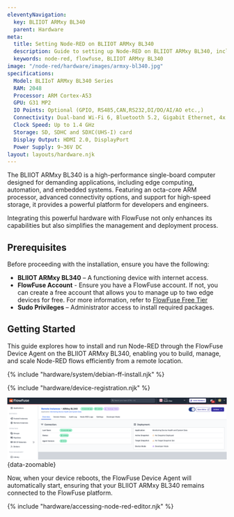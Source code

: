 ```yaml
---
eleventyNavigation:
  key: BLIIOT ARMxy BL340
  parent: Hardware
meta:
  title: Setting Node-RED on BLIIOT ARMxy BL340
  description: Guide to setting up Node-RED on BLIIOT ARMxy BL340, including installation and configuration steps.
  keywords: node-red, flowfuse, BLIIOT ARMxy BL340
image: "/node-red/hardware/images/armxy-bl340.jpg"
specifications:
  Model: BLIIoT ARMxy BL340 Series
  RAM: 2048
  Processor: ARM Cortex-A53
  GPU: G31 MP2
  IO Points: Optional (GPIO, RS485,CAN,RS232,DI/DO/AI/AO etc.,)
  Connectivity: Dual-band Wi-Fi 6, Bluetooth 5.2, Gigabit Ethernet, 4x USB 3.0, 1x USB-C
  Clock Speed: Up to 1.4 GHz
  Storage: SD, SDHC and SDXC(UHS-I) card
  Display Output: HDMI 2.0, DisplayPort
  Power Supply: 9~36V DC
layout: layouts/hardware.njk
---
```


The BLIIOT ARMxy BL340 is a high-performance single-board computer designed for demanding applications, including edge computing, automation, and embedded systems. Featuring an octa-core ARM processor, advanced connectivity options, and support for high-speed storage, it provides a powerful platform for developers and engineers.

Integrating this powerful hardware with FlowFuse not only enhances its capabilities but also simplifies the management and deployment process.

## Prerequisites

Before proceeding with the installation, ensure you have the following:

- **BLIIOT ARMxy BL340** – A functioning device with internet access.
- **FlowFuse Account** - Ensure you have a FlowFuse account. If not, you can create a free account that allows you to manage up to two edge devices for free. For more information, refer to [FlowFuse Free Tier](/blog/2024/12/flowfuse-release-2-12/)
- **Sudo Privileges** – Administrator access to install required packages.

## Getting Started

This guide explores how to install and run Node-RED through the FlowFuse Device Agent on the BLIIOT ARMxy BL340, enabling you to build, manage, and scale Node-RED flows efficiently from a remote location.

{% include "hardware/system/debian-ff-install.njk" %}

{% include "hardware/device-registration.njk" %}

!["Status of the BLIIOT ARMxy BL340 remote instance in FlowFuse, showing its connection and operational state"](./images/status-flowfuse.png "Status of the BLIIOT ARMxy BL340 remote instance in FlowFuse, showing its connection and operational state"){data-zoomable}

Now, when your device reboots, the FlowFuse Device Agent will automatically start, ensuring that your BLIIOT ARMxy BL340 remains connected to the FlowFuse platform.

{% include "hardware/accessing-node-red-editor.njk" %}
